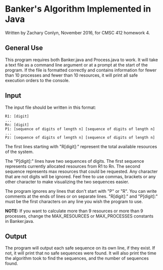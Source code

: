 # Banker's Algorithm Implemented in Java

Written by Zachary Conlyn, November 2016, for CMSC 412 homework 4.

## General Use

This program requires both Banker.java and Process.java to work. It will take a text file as a command line argument or at a prompt at the start of the program. If the file is formatted correctly and contains information for fewer than 10 processes and fewer than 10 resources, it will print all safe execution orders to the console.

## Input
The input file should be written in this format:

    R1: [digit]
	...
	Rn: [digit]
	P1: [sequence of digits of length n] [sequence of digits of length n]
	...
	Pz: [sequence of digits of length n] [sequence of digits of length n]

The first lines starting with "R[digit]:" represent the total available resources of the system.

The "P[digit]:" lines have two sequences of digits. The first sequence represents currently allocated resources from R1 to Rn. The second sequence represents max resources that could be requested. Any character that are not digits will be ignored. Feel free to use commas, brackets or any other character to make visualizing the two sequences easier.

The program ignores any lines that don't start with "P" or "R". You can write comments at the ends of lines or on separate lines. "R[digit]:" and "P[digit]:" must be the first characters on any line you wish the program to use.

**NOTE:** If you want to calculate more than 9 resources or more than 9 processes, change the MAX\_RESOURCES or MAX\_PROCESSES constants in Banker.java.

## Output
The program will output each safe sequence on its own line, if they exist. If not, it will print that no safe sequences were found. It will also print the time the algorithm took to find the sequences, and the number of sequences found.
